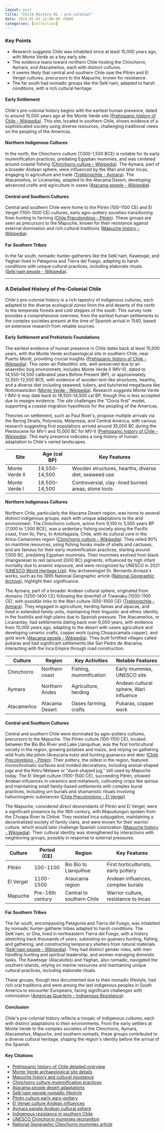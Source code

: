 ```yaml
---
layout: post
title: "Chile History 01 : pre-colonial"
date: 2024-05-01 12:00:00 +0800
categories: [collection]
---
```


### Key Points
- Research suggests Chile was inhabited since at least 15,000 years ago, with Monte Verde as a key early site.
- The evidence leans toward northern Chile hosting the Chinchorro, Aymara, and Atacameños, each with distinct cultures.
- It seems likely that central and southern Chile saw the Pitrén and El Vergel cultures, precursors to the Mapuche, known for resistance.
- The far south had nomadic groups like the Selk'nam, adapted to harsh conditions, with a rich cultural heritage.

#### Early Settlement
Chile's pre-colonial history begins with the earliest human presence, dated to around 15,000 years ago at the Monte Verde site ([Prehispanic history of Chile - Wikipedia](https://en.wikipedia.org/wiki/Prehispanic_history_of_Chile)). This site, located in southern Chile, shows evidence of a sophisticated society using diverse resources, challenging traditional views on the peopling of the Americas.

#### Northern Indigenous Cultures
In the north, the Chinchorro culture (7,000-1,500 BCE) is notable for its early mummification practices, predating Egyptian mummies, and was centered around coastal fishing ([Chinchorro culture - Wikipedia](https://en.wikipedia.org/wiki/Chinchorro_culture)). The Aymara, part of a broader Andean sphere, were influenced by the Wari and later Incas, engaging in agriculture and trade ([Trekkingchile - Aymara](https://www.trekkingchile.com/en/chile-info/aymara/)). The Atacameños, or Licanantay, adapted to the Atacama Desert, developing advanced crafts and agriculture in oases ([Atacama people - Wikipedia](https://en.wikipedia.org/wiki/Atacama_people)).

#### Central and Southern Cultures
Central and southern Chile were home to the Pitrén (100-1100 CE) and El Vergel (1100-1500 CE) cultures, early agro-pottery societies transitioning from hunting to farming ([Chile Precolombino - Pitrén](https://chileprecolombino.cl/en/prehistoria/culturas/sur/pitren/historia/)). These groups are seen as precursors to the Mapuche, known for their resistance against external domination and rich cultural traditions ([Mapuche history - Wikipedia](https://en.wikipedia.org/wiki/Mapuche_history)).

#### Far Southern Tribes
In the far south, nomadic hunter-gatherers like the Selk'nam, Kawésqar, and Yaghan lived in Patagonia and Tierra del Fuego, adapting to harsh conditions with unique cultural practices, including elaborate rituals ([Selk'nam people - Wikipedia](https://en.wikipedia.org/wiki/Selk%27nam_people)).

---

### A Detailed History of Pre-Colonial Chile

Chile's pre-colonial history is a rich tapestry of indigenous cultures, each adapted to the diverse ecological zones from the arid deserts of the north to the temperate forests and cold steppes of the south. This survey note provides a comprehensive overview, from the earliest human settlements to the complex societies present at the time of Spanish arrival in 1540, based on extensive research from reliable sources.

#### Early Settlement and Prehistoric Foundations
The earliest evidence of human presence in Chile dates back at least 15,000 years, with the Monte Verde archaeological site in southern Chile, near Puerto Montt, providing crucial insights ([Prehispanic history of Chile - Wikipedia](https://en.wikipedia.org/wiki/Prehispanic_history_of_Chile)). This open-air Paleolithic site, well-preserved due to an anaerobic bog environment, includes Monte Verde II (MV-II), dated to 14,550–14,500 calibrated years Before Present (BP), or approximately 12,550–12,500 BCE, with evidence of wooden tent-like structures, hearths, and a diverse diet including seaweed, tubers, and butchered megafauna like Notiomastodon ([Monte Verde - Wikipedia](https://en.wikipedia.org/wiki/Monte_Verde)). Research suggests Monte Verde I (MV-I) may date back to 18,500–14,500 cal BP, though this is less accepted due to meagre evidence. The site challenges the "Clovis first" model, supporting a coastal migration hypothesis for the peopling of the Americas.

Theories on settlement, such as Paul Rivet's, propose multiple arrivals via the Bering Straits, Polynesia, Melanesia, and Central America, with various research suggesting first populations arrived around 35,000 BC during the Pleistocene for MV-I and 15,000 BC for MV-II ([Prehispanic history of Chile - Wikipedia](https://en.wikipedia.org/wiki/Prehispanic_history_of_Chile)). This early presence indicates a long history of human adaptation to Chile's varied landscapes.

| **Site**         | **Age (cal BP)** | **Key Features**                                      |
|-------------------|------------------|------------------------------------------------------|
| Monte Verde II   | 14,550–14,500    | Wooden structures, hearths, diverse diet, seaweed use |
| Monte Verde I    | 18,500–14,500    | Controversial, clay-lined burned areas, stone tools   |

#### Northern Indigenous Cultures
Northern Chile, particularly the Atacama Desert region, was home to several distinct indigenous groups, each with unique adaptations to the arid environment. The Chinchorro culture, active from 9,100 to 3,500 years BP (7,000 to 1,500 BCE), was a sedentary fishing society along the Pacific coast, from Ilo, Peru, to Antofagasta, Chile, with its cultural core in the Arica-Camarones region ([Chinchorro culture - Wikipedia](https://en.wikipedia.org/wiki/Chinchorro_culture)). They relied 90% on maritime resources, using fishing hooks made of shells and cactuses, and are famous for their early mummification practices, starting around 7,000 BC, predating Egyptian mummies. Their mummies evolved from black (manganese) to red (around 2000 BC) pigments, influenced by high infant mortality due to arsenic exposure, and were recognized by UNESCO in 2021 ([UNESCO World Heritage List](https://whc.unesco.org/en/list/1634/)). Key archaeologist Dr. Bernardo Arriaza's works, such as his 1995 National Geographic article ([National Geographic Archive](https://web.archive.org/web/20120819043230/http://ngm.nationalgeographic.com/1995/03/chinchorro-mummies/arriaza-text)), highlight their significance.

The Aymara, part of a broader Andean cultural sphere, originated from domains (1200-1400 CE) following the downfall of Tiwanaku (1000-1100 CE), with possible links to the Wari culture (500-1000 CE) ([Trekkingchile - Aymara](https://www.trekkingchile.com/en/chile-info/aymara/)). They engaged in agriculture, herding llamas and alpacas, and lived in extended family units, maintaining their linguistic and ethnic identity in the foothills and high plains due to Spanish pressure. The Atacameños, or Licanantay, had settlements dating back over 6,000 years, with evidence from 10,000 years ago, adapting to the desert with oases agriculture and developing ceramic crafts, copper work (using Chuquicamata copper), and gold work ([Atacama people - Wikipedia](https://en.wikipedia.org/wiki/Atacama_people)). They built fortified villages called pukaras and had significant settlements like San Pedro de Atacama, interacting with the Inca Empire through road construction.

| **Culture**   | **Region**         | **Key Activities**                     | **Notable Features**                     |
|----------------|---------------------|---------------------------------------|------------------------------------------|
| Chinchorro    | Northern coast     | Fishing, mummification                | Early mummies, UNESCO site               |
| Aymara        | Northern Andes     | Agriculture, herding                  | Andean cultural sphere, Wari influence   |
| Atacameños    | Atacama Desert     | Oases farming, crafts                 | Pukaras, copper work                     |

#### Central and Southern Cultures
Central and southern Chile were dominated by agro-pottery cultures, precursors to the Mapuche. The Pitrén culture (100-1100 CE), located between the Bío Bío River and Lake Llanquihue, was the first horticultural society in the region, growing potatoes and maize, and relying on gathering wild fruits like piñón (Araucaria nuts) and hunting guanacos and deer ([Chile Precolombino - Pitrén](https://chileprecolombino.cl/en/prehistoria/culturas/sur/pitren/historia/)). Their pottery, the oldest in the region, featured monochromatic surfaces and molded decorations, including animal-shaped jugs and the Ketru Metawe or "duck-shaped jug," still used by Mapuche today. The El Vergel culture (1100-1500 CE), succeeding Pitrén, showed Andean influences in ceramics and metalwork, cultivating crops like quinoa and maintaining small family-based settlements with complex burial practices, including urn burials and shamanistic rituals involving hallucinogenic substances ([Chile Precolombino - El Vergel](https://chileprecolombino.cl/en/prehistoria/culturas/sur/el-vergel/historia/)).

The Mapuche, considered direct descendants of Pitrén and El Vergel, were a significant presence by the 16th century, with Mapudungun spoken from the Choapa River to Chiloé. They resisted Inca subjugation, maintaining a decentralized society of family clans, and were known for their warrior culture, which would later challenge Spanish colonization ([Mapuche history - Wikipedia](https://en.wikipedia.org/wiki/Mapuche_history)). Their cultural identity was strengthened by interactions with neighboring groups, possibly in response to external pressures.

| **Culture**   | **Period (CE)** | **Region**                     | **Key Features**                     |
|----------------|------------------|--------------------------------|--------------------------------------|
| Pitrén        | 100-1100        | Bío Bío to Llanquihue         | First horticulturists, early pottery |
| El Vergel     | 1100-1500       | Araucania region               | Andean influences, complex burials   |
| Mapuche       | Pre-16th century| Central to southern Chile      | Warrior culture, resistance to Incas |

#### Far Southern Tribes
The far south, encompassing Patagonia and Tierra del Fuego, was inhabited by nomadic hunter-gatherer tribes adapted to harsh conditions. The Selk'nam, or Ona, lived in northeastern Tierra del Fuego, with a history stretching back thousands of years, subsisting on guanaco hunting, fishing, and gathering, and constructing temporary shelters from natural materials ([Selk'nam people - Wikipedia](https://en.wikipedia.org/wiki/Selk%27nam_people)). They had distinct gender roles, with men handling hunting and spiritual leadership, and women managing domestic tasks. The Kawésqar (Alacalufes) and Yaghan, also nomadic, navigated the southern islands, relying on marine resources and maintaining unique cultural practices, including elaborate rituals.

These groups, though less documented due to their nomadic lifestyle, had rich oral traditions and were among the last indigenous peoples in South America to encounter Europeans, facing significant challenges with colonization ([Americas Quarterly - Indigenous Resistance](https://www.americasquarterly.org/article/when-chiles-indigenous-made-the-spanish-back-down/)).

#### Conclusion
Chile's pre-colonial history reflects a mosaic of indigenous cultures, each with distinct adaptations to their environments. From the early settlers at Monte Verde to the complex societies of the Chinchorro, Aymara, Atacameños, Mapuche, and southern nomads, these groups contributed to a diverse cultural heritage, shaping the region's identity before the arrival of the Spanish.

#### Key Citations
- [Prehispanic history of Chile detailed overview](https://en.wikipedia.org/wiki/Prehispanic_history_of_Chile)
- [Monte Verde archaeological site details](https://en.wikipedia.org/wiki/Monte_Verde)
- [Mapuche history and cultural resistance](https://en.wikipedia.org/wiki/Mapuche_history)
- [Chinchorro culture mummification practices](https://en.wikipedia.org/wiki/Chinchorro_culture)
- [Atacama people desert adaptations](https://en.wikipedia.org/wiki/Atacama_people)
- [Selk'nam people nomadic lifestyle](https://en.wikipedia.org/wiki/Selk%27nam_people)
- [Pitrén culture early agro-pottery](https://chileprecolombino.cl/en/prehistoria/culturas/sur/pitren/historia/)
- [El Vergel culture Andean influences](https://chileprecolombino.cl/en/prehistoria/culturas/sur/el-vergel/historia/)
- [Aymara people Andean cultural sphere](https://www.trekkingchile.com/en/chile-info/aymara/)
- [Indigenous resistance in southern Chile](https://www.americasquarterly.org/article/when-chiles-indigenous-made-the-spanish-back-down/)
- [UNESCO Chinchorro mummies recognition](https://whc.unesco.org/en/list/1634/)
- [National Geographic Chinchorro mummies article](https://web.archive.org/web/20120819043230/http://ngm.nationalgeographic.com/1995/03/chinchorro-mummies/arriaza-text)